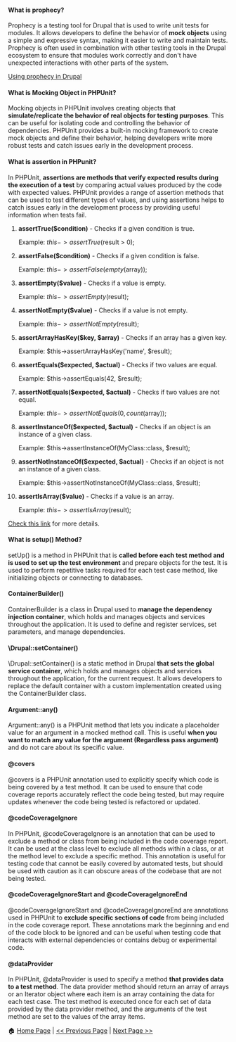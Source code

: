 
#### What is prophecy? ####

Prophecy is a testing tool for Drupal that is used to write unit tests for modules. It allows developers to define the behavior of **mock objects** using a simple and expressive syntax, making it easier to write and maintain tests. Prophecy is often used in combination with other testing tools in the Drupal ecosystem to ensure that modules work correctly and don't have unexpected interactions with other parts of the system.

[Using prophecy in Drupal](https://www.drupal.org/docs/automated-testing/phpunit-in-drupal/using-prophecy)

#### What is Mocking Object in PHPUnit? ####

Mocking objects in PHPUnit involves creating objects that **simulate/replicate the behavior of real objects for testing purposes**. This can be useful for isolating code and controlling the behavior of dependencies. PHPUnit provides a built-in mocking framework to create mock objects and define their behavior, helping developers write more robust tests and catch issues early in the development process.

#### What is assertion in PHPunit? ####

In PHPUnit, **assertions are methods that verify expected results during the execution of a test** by comparing actual values produced by the code with expected values. PHPUnit provides a range of assertion methods that can be used to test different types of values, and using assertions helps to catch issues early in the development process by providing useful information when tests fail.

1. **assertTrue($condition)** - Checks if a given condition is true.

   Example: $this->assertTrue($result > 0);

2. **assertFalse($condition)** - Checks if a given condition is false.

   Example: $this->assertFalse(empty($array));

3. **assertEmpty($value)** - Checks if a value is empty.

   Example: $this->assertEmpty($result);
   
4. **assertNotEmpty($value)** - Checks if a value is not empty.

   Example: $this->assertNotEmpty($result);
   
5. **assertArrayHasKey($key, $array)** - Checks if an array has a given key.

   Example: $this->assertArrayHasKey('name', $result);
   
6. **assertEquals($expected, $actual)** - Checks if two values are equal.

   Example: $this->assertEquals(42, $result);
   
7. **assertNotEquals($expected, $actual)** - Checks if two values are not equal.

   Example: $this->assertNotEquals(0, count($array));
   
8. **assertInstanceOf($expected, $actual)** - Checks if an object is an instance of a given class.

   Example: $this->assertInstanceOf(MyClass::class, $result);
   
9. **assertNotInstanceOf($expected, $actual)** - Checks if an object is not an instance of a given class.

   Example: $this->assertNotInstanceOf(MyClass::class, $result);
   
10. **assertIsArray($value)** - Checks if a value is an array.

    Example: $this->assertIsArray($result);

[Check this link](https://docs.phpunit.de/en/9.5/assertions.html) for more details.

#### What is setup() Method? ####

setUp() is a method in PHPUnit that is **called before each test method and is used to set up the test environment** and prepare objects for the test. It is used to perform repetitive tasks required for each test case method, like initializing objects or connecting to databases.

#### ContainerBuilder() ####

ContainerBuilder is a class in Drupal used to **manage the dependency injection container**, which holds and manages objects and services throughout the application. It is used to define and register services, set parameters, and manage dependencies.

#### \Drupal::setContainer() ####

\Drupal::setContainer() is a static method in Drupal **that sets the global service container**, which holds and manages objects and services throughout the application, for the current request. It allows developers to replace the default container with a custom implementation created using the ContainerBuilder class. 

#### Argument::any() ####

Argument::any() is a PHPUnit method that lets you indicate a placeholder value for an argument in a mocked method call. This is useful **when you want to match any value for the argument (Regardless pass argument)** and do not care about its specific value.

#### @covers ####

@covers is a PHPUnit annotation used to explicitly specify which code is being covered by a test method. It can be used to ensure that code coverage reports accurately reflect the code being tested, but may require updates whenever the code being tested is refactored or updated.

#### @codeCoverageIgnore ####

In PHPUnit, @codeCoverageIgnore is an annotation that can be used to exclude a method or class from being included in the code coverage report. It can be used at the class level to exclude all methods within a class, or at the method level to exclude a specific method. This annotation is useful for testing code that cannot be easily covered by automated tests, but should be used with caution as it can obscure areas of the codebase that are not being tested.

#### @codeCoverageIgnoreStart and @codeCoverageIgnoreEnd ####

@codeCoverageIgnoreStart and @codeCoverageIgnoreEnd are annotations used in PHPUnit to **exclude specific sections of code** from being included in the code coverage report. These annotations mark the beginning and end of the code block to be ignored and can be useful when testing code that interacts with external dependencies or contains debug or experimental code.

#### @dataProvider ####

In PHPUnit, @dataProvider is used to specify a method **that provides data to a test method**. The data provider method should return an array of arrays or an Iterator object where each item is an array containing the data for each test case. The test method is executed once for each set of data provided by the data provider method, and the arguments of the test method are set to the values of the array items.

:house: [Home Page](README.md) | [<< Previous Page](phpunit.md) | [Next Page >>](phpunit-examples.md)

